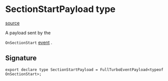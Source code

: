# SectionStartPayload type

[source](https://developers.meta.com/horizon-worlds/reference/2.0.0/analytics_sectionstartpayload)

A payload sent by the 

`OnSectionStart` [event](/horizon-worlds/reference/2.0.0/analytics_turboevents) .

## Signature

```
export declare type SectionStartPayload = FullTurboEventPayload<typeof OnSectionStart>;
```